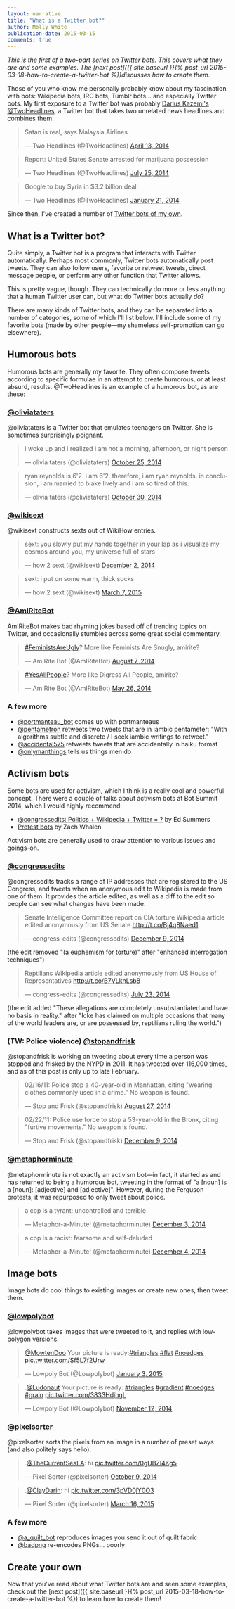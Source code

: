 ```yaml
---
layout: narrative
title: "What is a Twitter bot?"
author: Molly White
publication-date: 2015-03-15
comments: true
---
```

<em>This is the first of a two-part series on Twitter bots. This covers what they are and some examples. The [next post]({{ site.baseurl }}{% post_url 2015-03-18-how-to-create-a-twitter-bot %})discusses how to create them.</em>

Those of you who know me personally probably know about my fascination with bots: Wikipedia bots, IRC bots, Tumblr bots... and especially Twitter bots. My first exposure to a Twitter bot was probably <a href="http://tinysubversions.com/">Darius Kazemi's</a> <a href="https://twitter.com/twoheadlines">@TwoHeadlines</a>, a Twitter bot that takes two unrelated news headlines and combines them:

<blockquote class="twitter-tweet" data-lang="en"><p lang="in" dir="ltr">Satan is real, says Malaysia Airlines</p>&mdash; Two Headlines (@TwoHeadlines) <a href="https://twitter.com/TwoHeadlines/status/455237570830811136?ref_src=twsrc%5Etfw">April 13, 2014</a></blockquote>
<script async src="https://platform.twitter.com/widgets.js" charset="utf-8"></script>

<blockquote class="twitter-tweet" data-lang="en"><p lang="en" dir="ltr">Report: United States Senate arrested for marijuana possession</p>&mdash; Two Headlines (@TwoHeadlines) <a href="https://twitter.com/TwoHeadlines/status/492471315925045248?ref_src=twsrc%5Etfw">July 25, 2014</a></blockquote>

<blockquote class="twitter-tweet" data-lang="en"><p lang="en" dir="ltr">Google to buy Syria in $3.2 billion deal</p>&mdash; Two Headlines (@TwoHeadlines) <a href="https://twitter.com/TwoHeadlines/status/425628710650519552?ref_src=twsrc%5Etfw">January 21, 2014</a></blockquote>

Since then, I've created a number of <a href="http://mollywhite.net/bots">Twitter bots of my own</a>.

<h2 id="whatisatwitterbot">What is a Twitter bot?</h2>

Quite simply, a Twitter bot is a program that interacts with Twitter automatically. Perhaps most commonly, Twitter bots automatically post tweets. They can also follow users, favorite or retweet tweets, direct message people, or perform any other function that Twitter allows.

This is pretty vague, though. They can technically do more or less anything that a human Twitter user can, but what do Twitter bots actually <em>do</em>?

There are many kinds of Twitter bots, and they can be separated into a number of categories, some of which I'll list below. I'll include some of my favorite bots (made by other people—my shameless self-promotion can go elsewhere).

<h2 id="humorousbots">Humorous bots</h2>

Humorous bots are generally my favorite. They often compose tweets according to specific formulae in an attempt to create humorous, or at least absurd, results. @TwoHeadlines is an example of a humorous bot, as are these:

<h3 id="oliviatatershttpstwittercomoliviataters"><a href="https://twitter.com/oliviataters">@oliviataters</a></h3>

<p>@oliviataters is a Twitter bot that emulates teenagers on Twitter. She is sometimes surprisingly poignant.</p>

<blockquote class="twitter-tweet" data-lang="en"><p lang="en" dir="ltr">i woke up and i realized i am not a morning, afternoon, or night person</p>&mdash; olivia taters (@oliviataters) <a href="https://twitter.com/oliviataters/status/526007600962625536?ref_src=twsrc%5Etfw">October 25, 2014</a></blockquote>

<blockquote class="twitter-tweet" data-lang="en"><p lang="en" dir="ltr">ryan reynolds is 6&#39;2. i am 6&#39;2. therefore, i am ryan reynolds. in conclusion, i am married to blake lively and i am so tired of this.</p>&mdash; olivia taters (@oliviataters) <a href="https://twitter.com/oliviataters/status/527680287560699904?ref_src=twsrc%5Etfw">October 30, 2014</a></blockquote>

<h3 id="wikisexthttpstwittercomwikisext"><a href="https://twitter.com/wikisext">@wikisext</a></h3>

<p>@wikisext constructs sexts out of WikiHow entries.</p>

<blockquote class="twitter-tweet" data-lang="en"><p lang="en" dir="ltr">sext: you slowly put my hands together in your lap as i visualize my cosmos around you, my universe full of stars</p>&mdash; how 2 sext (@wikisext) <a href="https://twitter.com/wikisext/status/539710899469041665?ref_src=twsrc%5Etfw">December 2, 2014</a></blockquote>

<blockquote class="twitter-tweet" data-lang="en"><p lang="en" dir="ltr">sext: i put on some warm, thick socks</p>&mdash; how 2 sext (@wikisext) <a href="https://twitter.com/wikisext/status/574085042797834240?ref_src=twsrc%5Etfw">March 7, 2015</a></blockquote>

<h3 id="amiritebothttpstwittercomamiritebot"><a href="https://twitter.com/AmIRiteBot">@AmIRiteBot</a></h3>

AmIRiteBot makes bad rhyming jokes based off of trending topics on Twitter, and occasionally stumbles across some great social commentary.

<blockquote class="twitter-tweet" data-lang="en"><p lang="en" dir="ltr"><a href="https://twitter.com/hashtag/FeministsAreUgly?src=hash&amp;ref_src=twsrc%5Etfw">#FeministsAreUgly</a>? More like Feminists Are Snugly, amirite?</p>&mdash; AmIRite Bot (@AmIRiteBot) <a href="https://twitter.com/AmIRiteBot/status/497530599041933313?ref_src=twsrc%5Etfw">August 7, 2014</a></blockquote>

<blockquote class="twitter-tweet" data-lang="en"><p lang="en" dir="ltr"><a href="https://twitter.com/hashtag/YesAllPeople?src=hash&amp;ref_src=twsrc%5Etfw">#YesAllPeople</a>? More like Digress All People, amirite?</p>&mdash; AmIRite Bot (@AmIRiteBot) <a href="https://twitter.com/AmIRiteBot/status/470746544917204992?ref_src=twsrc%5Etfw">May 26, 2014</a></blockquote>

<h3 id="afewmore">A few more</h3>

<ul>
<li><a href="https://twitter.com/portmanteau_bot">@portmanteau_bot</a> comes up with portmanteaus</li>
<li><a href="https://twitter.com/pentametron">@pentametron</a> retweets two tweets that are in iambic pentameter: "With algorithms subtle and discrete / I seek iambic writings to retweet."</li>
<li><a href="https://twitter.com/accidental575">@accidental575</a> retweets tweets that are accidentally in haiku format</li>
<li><a href="https://twitter.com/onlymanthings">@onlymanthings</a> tells us things men do</li>
</ul>

<h2 id="activismbots">Activism bots</h2>

Some bots are used for activism, which I think is a really cool and powerful concept. There were a couple of talks about activism bots at Bot Summit 2014, which I would highly recommend:

<ul>
<li><a href="https://www.youtube.com/watch?v=4CsYtensv94&amp;feature=youtu.be&amp;t=25m35s">@congressedits: Politics + Wikipedia + Twitter = ?</a> by Ed Summers</li>
<li><a href="http://www.youtube.com/watch?v=4CsYtensv94&amp;feature=youtu.be&amp;t=45m34s">Protest bots</a> by Zach Whalen</li>
</ul>

Activism bots are generally used to draw attention to various issues and goings-on.

<h3 id="congresseditshttpstwittercomcongressedits"><a href="https://twitter.com/congressedits">@congressedits</a></h3>

@congressedits tracks a range of IP addresses that are registered to the US Congress, and tweets when an anonymous edit to Wikipedia is made from one of them. It provides the article edited, as well as a diff to the edit so people can see what changes have been made.

<blockquote class="twitter-tweet" data-lang="en"><p lang="en" dir="ltr">Senate Intelligence Committee report on CIA torture Wikipedia article edited anonymously from US Senate <a href="http://t.co/Bj4q8Naed1">http://t.co/Bj4q8Naed1</a></p>&mdash; congress-edits (@congressedits) <a href="https://twitter.com/congressedits/status/542441545002004481?ref_src=twsrc%5Etfw">December 9, 2014</a></blockquote>

(the edit removed "(a euphemism for torture)" after "enhanced interrogation techniques")

<blockquote class="twitter-tweet" data-lang="en"><p lang="en" dir="ltr">Reptilians Wikipedia article edited anonymously from US House of Representatives <a href="http://t.co/B7VLkhLsb8">http://t.co/B7VLkhLsb8</a></p>&mdash; congress-edits (@congressedits) <a href="https://twitter.com/congressedits/status/492027099499462657?ref_src=twsrc%5Etfw">July 23, 2014</a></blockquote>

(the edit added "These allegations are completely unsubstantiated and have no basis in reality." after "Icke has claimed on multiple occasions that many of the world leaders are, or are possessed by, reptilians ruling the world.")

<h3 id="twpoliceviolencestopandfriskhttpstwittercomstopandfrisk">(TW: Police violence) <a href="https://twitter.com/stopandfrisk">@stopandfrisk</a></h3>

@stopandfrisk is working on tweeting about every time a person was stopped and frisked by the NYPD in 2011. It has tweeted over 116,000 times, and as of this post is only up to late February.

<blockquote class="twitter-tweet" data-lang="en"><p lang="en" dir="ltr">02/16/11: Police stop a 40-year-old in Manhattan, citing &quot;wearing clothes commonly used in a crime.&quot; No weapon is found.</p>&mdash; Stop and Frisk (@stopandfrisk) <a href="https://twitter.com/stopandfrisk/status/504614622364983296?ref_src=twsrc%5Etfw">August 27, 2014</a></blockquote>

<blockquote class="twitter-tweet" data-lang="en"><p lang="en" dir="ltr">02/22/11: Police use force to stop a 53-year-old in the Bronx, citing &quot;furtive movements.&quot; No weapon is found.</p>&mdash; Stop and Frisk (@stopandfrisk) <a href="https://twitter.com/stopandfrisk/status/542201153099157504?ref_src=twsrc%5Etfw">December 9, 2014</a></blockquote>

<h3 id="metaphorminutehttpstwittercommetaphorminute"><a href="https://twitter.com/metaphorminute">@metaphorminute</a></h3>

@metaphorminute is not exactly an activism bot—in fact, it started as and has returned to being a humorous bot, tweeting in the format of "a [noun] is a [noun]: [adjective] and [adjective]". However, during the Ferguson protests, it was repurposed to only tweet about police.

<blockquote class="twitter-tweet" data-lang="en"><p lang="en" dir="ltr">a cop is a tyrant: uncontrolled and terrible</p>&mdash; Metaphor-a-Minute! (@metaphorminute) <a href="https://twitter.com/metaphorminute/status/540273278338990081?ref_src=twsrc%5Etfw">December 3, 2014</a></blockquote>

<blockquote class="twitter-tweet" data-lang="en"><p lang="en" dir="ltr">a cop is a racist: fearsome and self-deluded</p>&mdash; Metaphor-a-Minute! (@metaphorminute) <a href="https://twitter.com/metaphorminute/status/540325622766370816?ref_src=twsrc%5Etfw">December 4, 2014</a></blockquote>

<h2 id="imagebots">Image bots</h2>

Image bots do cool things to existing images or create new ones, then tweet them.

<h3 id="lowpolybothttpstwittercomlowpolybot"><a href="https://twitter.com/lowpolybot">@lowpolybot</a></h3>

@lowpolybot takes images that were tweeted to it, and replies with low-polygon versions.

<blockquote class="twitter-tweet" data-lang="en"><p lang="en" dir="ltr"><a href="https://twitter.com/MowtenDoo?ref_src=twsrc%5Etfw">@MowtenDoo</a> Your picture is ready:<a href="https://twitter.com/hashtag/triangles?src=hash&amp;ref_src=twsrc%5Etfw">#triangles</a> <a href="https://twitter.com/hashtag/flat?src=hash&amp;ref_src=twsrc%5Etfw">#flat</a> <a href="https://twitter.com/hashtag/noedges?src=hash&amp;ref_src=twsrc%5Etfw">#noedges</a> <a href="http://t.co/Sf5L7f2Urw">pic.twitter.com/Sf5L7f2Urw</a></p>&mdash; Lowpoly Bot (@Lowpolybot) <a href="https://twitter.com/Lowpolybot/status/551252964590235649?ref_src=twsrc%5Etfw">January 3, 2015</a></blockquote>

<blockquote class="twitter-tweet" data-lang="en"><p lang="en" dir="ltr">.<a href="https://twitter.com/Ludonaut?ref_src=twsrc%5Etfw">@Ludonaut</a> Your picture is ready: <a href="https://twitter.com/hashtag/triangles?src=hash&amp;ref_src=twsrc%5Etfw">#triangles</a> <a href="https://twitter.com/hashtag/gradient?src=hash&amp;ref_src=twsrc%5Etfw">#gradient</a> <a href="https://twitter.com/hashtag/noedges?src=hash&amp;ref_src=twsrc%5Etfw">#noedges</a> <a href="https://twitter.com/hashtag/grain?src=hash&amp;ref_src=twsrc%5Etfw">#grain</a> <a href="http://t.co/3833HdjhgL">pic.twitter.com/3833HdjhgL</a></p>&mdash; Lowpoly Bot (@Lowpolybot) <a href="https://twitter.com/Lowpolybot/status/532587646338740224?ref_src=twsrc%5Etfw">November 12, 2014</a></blockquote>

<h3 id="pixelsorterhttpstwittercompixelsorter"><a href="https://twitter.com/pixelsorter">@pixelsorter</a></h3>

@pixelsorter sorts the pixels from an image in a number of preset ways (and also politely says hello).

<blockquote class="twitter-tweet" data-lang="en"><p lang="und" dir="ltr">.<a href="https://twitter.com/TheCurrentSeaLA?ref_src=twsrc%5Etfw">@TheCurrentSeaLA</a>: hi <a href="http://t.co/0gUBZl4Kg5">pic.twitter.com/0gUBZl4Kg5</a></p>&mdash; Pixel Sorter (@pixelsorter) <a href="https://twitter.com/pixelsorter/status/520079938536611840?ref_src=twsrc%5Etfw">October 9, 2014</a></blockquote>

<blockquote class="twitter-tweet" data-lang="en"><p lang="und" dir="ltr">.<a href="https://twitter.com/ClayDarin?ref_src=twsrc%5Etfw">@ClayDarin</a>: hi <a href="http://t.co/3pVD0jY0O3">pic.twitter.com/3pVD0jY0O3</a></p>&mdash; Pixel Sorter (@pixelsorter) <a href="https://twitter.com/pixelsorter/status/577353885645418496?ref_src=twsrc%5Etfw">March 16, 2015</a></blockquote>

<h3 id="afewmore">A few more</h3>

<ul>
<li><a href="https://twitter.com/a_quilt_bot">@a_quilt_bot</a> reproduces images you send it out of quilt fabric</li>
<li><a href="https://twitter.com/badpng">@badpng</a> re-encodes PNGs... poorly</li>
</ul>

<h2 id="createyourown">Create your own</h2>

Now that you've read about what Twitter bots are and seen some examples, check out the [next post]({{ site.baseurl }}{% post_url 2015-03-18-how-to-create-a-twitter-bot %}) to learn how to create them!
